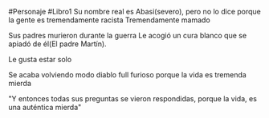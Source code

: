 #Personaje #Libro1 
Su nombre real es Abasi(severo), pero no lo dice porque la gente es tremendamente racista
Tremendamente mamado

Sus padres murieron durante la guerra
Le acogió un cura blanco que se apiadó de él(El padre Martín).

Le gusta estar solo

Se acaba volviendo modo diablo full furioso porque la vida es tremenda mierda

"Y entonces todas sus preguntas se vieron respondidas, porque la vida, es una auténtica mierda"
